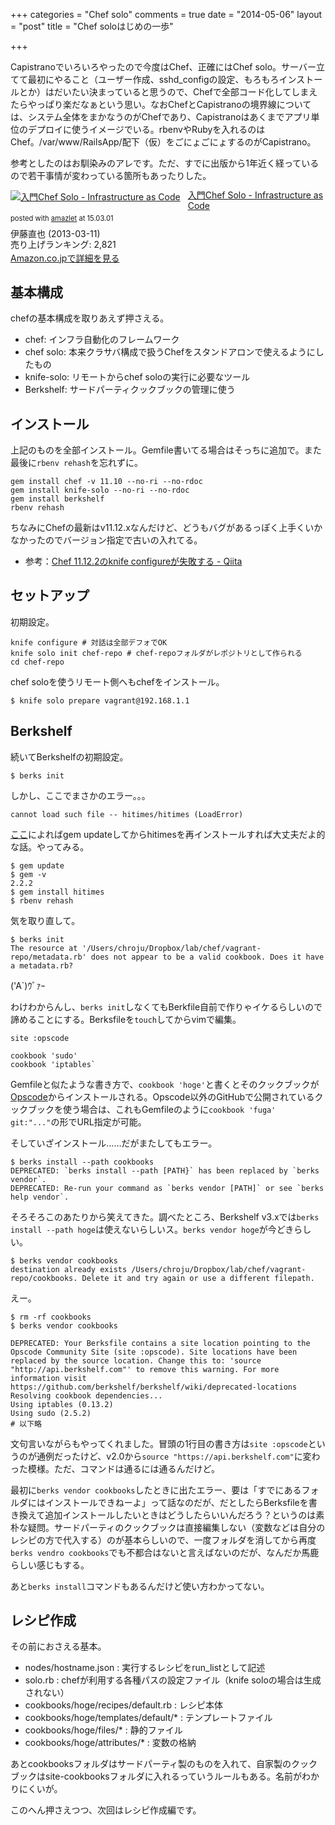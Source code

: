 +++
categories = "Chef solo"
comments = true
date = "2014-05-06"
layout = "post"
title = "Chef soloはじめの一歩"

+++

Capistranoでいろいろやったので今度はChef、正確にはChef solo。サーバー立てて最初にやること（ユーザー作成、sshd_configの設定、もろもろインストールとか）はだいたい決まっていると思うので、Chefで全部コード化してしまえたらやっぱり楽だなぁという思い。なおChefとCapistranoの境界線については、システム全体をまかなうのがChefであり、Capistranoはあくまでアプリ単位のデプロイに使うイメージでいる。rbenvやRubyを入れるのはChef。/var/www/RailsApp/配下（仮）をごにょごにょするのがCapistrano。

参考としたのはお馴染みのアレです。ただ、すでに出版から1年近く経っているので若干事情が変わっている箇所もあったりした。

<div class="amazlet-box" style="margin-bottom:0px;"><div class="amazlet-image" style="float:left;margin:0px 12px 1px 0px;"><a href="http://www.amazon.co.jp/exec/obidos/ASIN/B00BSPH158/diary081213-22/ref=nosim/" name="amazletlink" target="_blank"><img src="http://ecx.images-amazon.com/images/I/31u6VLGX2kL._SL160_.jpg" alt="入門Chef Solo - Infrastructure as Code" style="border: none;" /></a></div><div class="amazlet-info" style="line-height:120%; margin-bottom: 10px"><div class="amazlet-name" style="margin-bottom:10px;line-height:120%"><a href="http://www.amazon.co.jp/exec/obidos/ASIN/B00BSPH158/diary081213-22/ref=nosim/" name="amazletlink" target="_blank">入門Chef Solo - Infrastructure as Code</a><div class="amazlet-powered-date" style="font-size:80%;margin-top:5px;line-height:120%">posted with <a href="http://www.amazlet.com/" title="amazlet" target="_blank">amazlet</a> at 15.03.01</div></div><div class="amazlet-detail">伊藤直也 (2013-03-11)<br />売り上げランキング: 2,821<br /></div><div class="amazlet-sub-info" style="float: left;"><div class="amazlet-link" style="margin-top: 5px"><a href="http://www.amazon.co.jp/exec/obidos/ASIN/B00BSPH158/diary081213-22/ref=nosim/" name="amazletlink" target="_blank">Amazon.co.jpで詳細を見る</a></div></div></div><div class="amazlet-footer" style="clear: left"></div></div>

## 基本構成

chefの基本構成を取りあえず押さえる。


* chef: インフラ自動化のフレームワーク
* chef solo: 本来クラサバ構成で扱うChefをスタンドアロンで使えるようにしたもの
* knife-solo: リモートからchef soloの実行に必要なツール
* Berkshelf: サードパーティクックブックの管理に使う



## インストール

上記のものを全部インストール。Gemfile書いてる場合はそっちに追加で。また最後に`rbenv rehash`を忘れずに。

```
gem install chef -v 11.10 --no-ri --no-rdoc
gem install knife-solo --no-ri --no-rdoc
gem install berkshelf
rbenv rehash
```


ちなみにChefの最新はv11.12.xなんだけど、どうもバグがあるっぽく上手くいかなかったのでバージョン指定で古いの入れてる。


* 参考：[Chef 11.12.2のknife configureが失敗する - Qiita](http://qiita.com/sakatuba@github/items/1548818b02735b2047ad)



## セットアップ

初期設定。

```
knife configure # 対話は全部デフォでOK
knife solo init chef-repo # chef-repoフォルダがレポジトリとして作られる
cd chef-repo
```


chef soloを使うリモート側へもchefをインストール。

```
$ knife solo prepare vagrant@192.168.1.1
```


## Berkshelf

続いてBerkshelfの初期設定。

```
$ berks init
```


しかし、ここでまさかのエラー。。。

```
cannot load such file -- hitimes/hitimes (LoadError)
```


[ここ](https://github.com/copiousfreetime/hitimes/issues/17)によればgem updateしてからhitimesを再インストールすれば大丈夫だよ的な話。やってみる。

```
$ gem update
$ gem -v
2.2.2
$ gem install hitimes
$ rbenv rehash
```


気を取り直して。

```
$ berks init
The resource at '/Users/chroju/Dropbox/lab/chef/vagrant-repo/metadata.rb' does not appear to be a valid cookbook. Does it have a metadata.rb?
```


('A`)ｳﾞｧｰ

わけわからんし、`berks init`しなくてもBerkfile自前で作りゃイケるらしいので諦めることにする。Berksfileを`touch`してからvimで編集。

```
site :opscode

cookbook 'sudo'
cookbook 'iptables`
```


Gemfileと似たような書き方で、`cookbook 'hoge'`と書くとそのクックブックが[Opscode](http://community.opscode.com/)からインストールされる。Opscode以外のGitHubで公開されているクックブックを使う場合は、これもGemfileのように`cookbook 'fuga' git:"..."`の形でURL指定が可能。

そしていざインストール……だがまたしてもエラー。

```
$ berks install --path cookbooks
DEPRECATED: `berks install --path [PATH}` has been replaced by `berks vendor`.
DEPRECATED: Re-run your command as `berks vendor [PATH]` or see `berks help vendor`.
```


そろそろこのあたりから笑えてきた。調べたところ、Berkshelf v3.xでは`berks install --path hoge`は使えないらしいス。`berks vendor hoge`が今どきらしい。

```
$ berks vendor cookbooks
destination already exists /Users/chroju/Dropbox/lab/chef/vagrant-repo/cookbooks. Delete it and try again or use a different filepath.
```


えー。

```
$ rm -rf cookbooks
$ berks vendor cookbooks

DEPRECATED: Your Berksfile contains a site location pointing to the Opscode Community Site (site :opscode). Site locations have been replaced by the source location. Change this to: 'source "http://api.berkshelf.com"' to remove this warning. For more information visit https://github.com/berkshelf/berkshelf/wiki/deprecated-locations
Resolving cookbook dependencies...
Using iptables (0.13.2)
Using sudo (2.5.2)
# 以下略
```


文句言いながらもやってくれました。冒頭の1行目の書き方は`site :opscode`というのが通例だったけど、v2.0から`source "https://api.berkshelf.com"`に変わった模様。ただ、コマンドは通るには通るんだけど。

最初に`berks vendor cookbooks`したときに出たエラー、要は「すでにあるフォルダにはインストールできねーよ」って話なのだが、だとしたらBerksfileを書き換えて追加インストールしたいときはどうしたらいいんだろう？というのは素朴な疑問。サードパーティのクックブックは直接編集しない（変数などは自分のレシピの方で代入する）のが基本らしいので、一度フォルダを消してから再度`berks vendro cookbooks`でも不都合はないと言えばないのだが、なんだか馬鹿らしい感じもする。

あと`berks install`コマンドもあるんだけど使い方わかってない。

## レシピ作成

その前におさえる基本。


* nodes/hostname.json : 実行するレシピをrun_listとして記述
* solo.rb : chefが利用する各種パスの設定ファイル（knife soloの場合は生成されない）
* cookbooks/hoge/recipes/default.rb : レシピ本体
* cookbooks/hoge/templates/default/* : テンプレートファイル
* cookbooks/hoge/files/* : 静的ファイル
* cookbooks/hoge/attributes/* : 変数の格納



あとcookbooksフォルダはサードパーティ製のものを入れて、自家製のクックブックはsite-cookbooksフォルダに入れるっていうルールもある。名前がわかりにくいが。

このへん押さえつつ、次回はレシピ作成編です。


